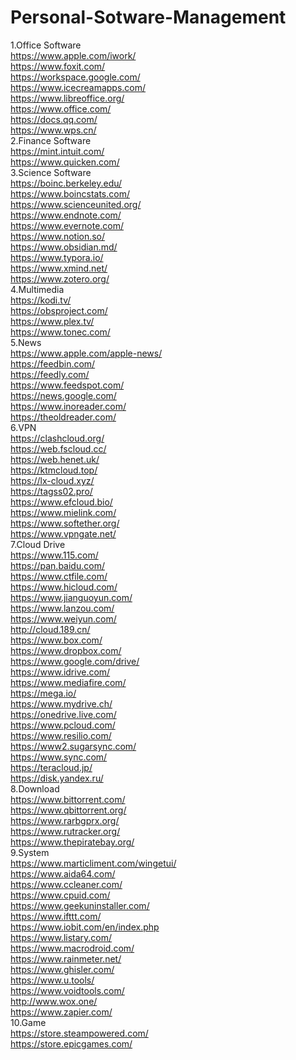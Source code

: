 # Personal-Sotware-Management
1.Office Software  
https://www.apple.com/iwork/  
https://www.foxit.com/  
https://workspace.google.com/  
https://www.icecreamapps.com/  
https://www.libreoffice.org/  
https://www.office.com/  
https://docs.qq.com/  
https://www.wps.cn/  
2.Finance Software  
https://mint.intuit.com/  
https://www.quicken.com/  
3.Science Software  
https://boinc.berkeley.edu/  
https://www.boincstats.com/  
https://www.scienceunited.org/  
https://www.endnote.com/  
https://www.evernote.com/  
https://www.notion.so/  
https://www.obsidian.md/  
https://www.typora.io/  
https://www.xmind.net/  
https://www.zotero.org/  
4.Multimedia  
https://kodi.tv/  
https://obsproject.com/  
https://www.plex.tv/  
https://www.tonec.com/  
5.News  
https://www.apple.com/apple-news/  
https://feedbin.com/  
https://feedly.com/  
https://www.feedspot.com/  
https://news.google.com/  
https://www.inoreader.com/  
https://theoldreader.com/  
6.VPN  
https://clashcloud.org/  
https://web.fscloud.cc/  
https://web.henet.uk/  
https://ktmcloud.top/  
https://lx-cloud.xyz/  
https://tagss02.pro/  
https://www.efcloud.bio/  
https://www.mielink.com/  
https://www.softether.org/  
https://www.vpngate.net/  
7.Cloud Drive  
https://www.115.com/  
https://pan.baidu.com/  
https://www.ctfile.com/  
https://www.hicloud.com/  
https://www.jianguoyun.com/  
https://www.lanzou.com/  
https://www.weiyun.com/  
http://cloud.189.cn/  
https://www.box.com/  
https://www.dropbox.com/  
https://www.google.com/drive/  
https://www.idrive.com/  
https://www.mediafire.com/  
https://mega.io/  
https://www.mydrive.ch/  
https://onedrive.live.com/  
https://www.pcloud.com/  
https://www.resilio.com/  
https://www2.sugarsync.com/  
https://www.sync.com/  
https://teracloud.jp/  
https://disk.yandex.ru/  
8.Download  
https://www.bittorrent.com/  
https://www.qbittorrent.org/  
https://www.rarbgprx.org/  
https://www.rutracker.org/  
https://www.thepiratebay.org/  
9.System  
https://www.marticliment.com/wingetui/  
https://www.aida64.com/  
https://www.ccleaner.com/  
https://www.cpuid.com/  
https://www.geekuninstaller.com/  
https://www.ifttt.com/  
https://www.iobit.com/en/index.php  
https://www.listary.com/  
https://www.macrodroid.com/  
https://www.rainmeter.net/  
https://www.ghisler.com/  
https://www.u.tools/  
https://www.voidtools.com/  
http://www.wox.one/  
https://www.zapier.com/  
10.Game  
https://store.steampowered.com/  
https://store.epicgames.com/  

